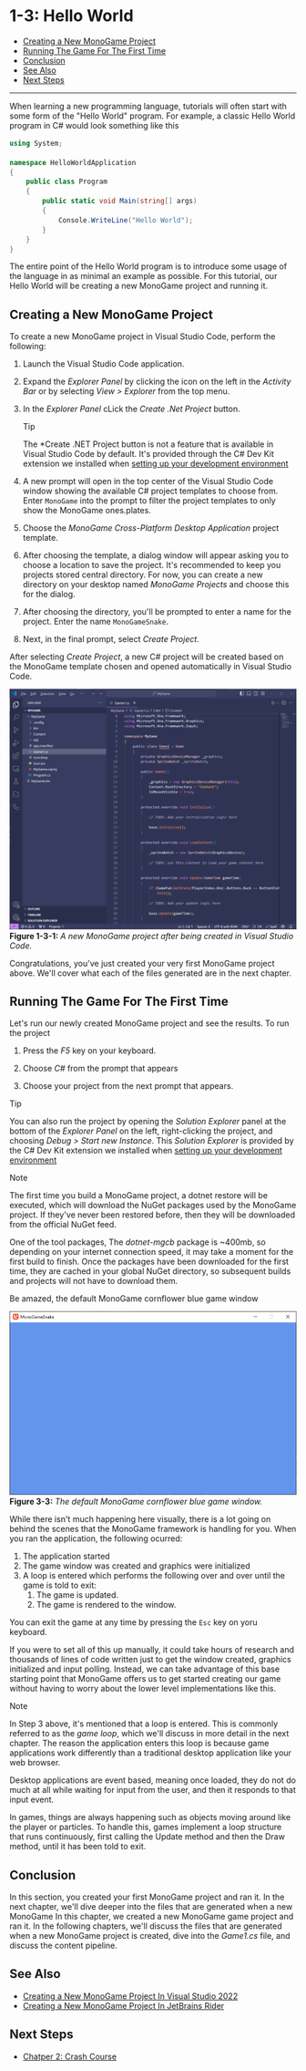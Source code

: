 # 1-3: Hello World

- [Creating a New MonoGame Project](#creating-a-new-monogame-project)
- [Running The Game For The First Time](#running-the-game-for-the-first-time)
- [Conclusion](#conclusion)
- [See Also](#see-also)
- [Next Steps](#next-steps)

---

When learning a new programming language, tutorials will often start with some form of the "Hello World" program.  For example, a classic Hello World program in C# would look something like this

```cs
using System;

namespace HelloWorldApplication
{
    public class Program
    {
        public static void Main(string[] args)
        {
            Console.WriteLine("Hello World");
        }
    }
}
```

The entire point of the Hello World program is to introduce some usage of the language in as minimal an example as possible.  For this tutorial, our Hello World will be creating a new MonoGame project and running it.  

## Creating a New MonoGame Project
To create a new MonoGame project in Visual Studio Code, perform the following:

1. Launch the Visual Studio Code application.
   
2. Expand the *Explorer Panel* by clicking the icon on the left in the *Activity Bar* or by selecting *View > Explorer* from the top menu.
   
3. In the *Explorer Panel* cLick the *Create .Net Project* button. 
    > [!TIP]
    > The *Create .NET Project button is not a  feature that is available in Visual Studio Code by default.  It's provided through the C# Dev Kit extension we installed when [setting up your development environment](./01-02-setting-up-your-development-environment.md)

4. A new prompt will open in the top center of the Visual Studio Code window showing the available C# project templates to choose from.  Enter `MonoGame` into the prompt to filter the project templates to only show the MonoGame ones.plates.
   
5. Choose the *MonoGame Cross-Platform Desktop Application* project template.
   
6. After choosing the template, a dialog window will appear asking you to choose a location to save the project.  It's recommended to keep you projects stored central directory.  For now, you can create a new directory on your desktop named *MonoGame Projects* and choose this for the dialog.

7. After choosing the directory, you'll be prompted to enter a name for the project.  Enter the name `MonoGameSnake`.
   
8. Next, in the final prompt, select *Create Project*.

After selecting *Create Project*, a new C# project will be created based on the MonoGame template chosen and opened automatically in Visual Studio Code.

![Figure 1-3-1: A new MonoGame project after being created in Visual Studio Code.](./images/01-03/vscode.png)
**Figure 1-3-1:** *A new MonoGame project after being created in Visual Studio Code.*

Congratulations, you've just created your very first MonoGame project above. We'll cover what each of the files generated are in the next chapter.

## Running The Game For The First Time
Let's run our newly created MonoGame project and see the results. To run the project

1. Press the *F5* key on your keyboard.

2. Choose *C#* from the prompt that appears

3. Choose your project from the next prompt that appears.

> [!TIP]
> You can also run the project by opening the *Solution Explorer* panel at the bottom of the *Explorer Panel* on the left, right-clicking the project, and choosing *Debug > Start new Instance*.  This *Solution Explorer* is provided by the C# Dev Kit extension we installed when  [setting up your development environment](./01-02-setting-up-your-development-environment.md)

> [!NOTE]
> The first time you build a MonoGame project, a dotnet restore will be executed, which will download the NuGet packages used by the MonoGame project.  If they've never been restored before, then they will be downloaded from the official NuGet feed.
> 
> One of the tool packages, The *dotnet-mgcb* package is ~400mb, so depending on your internet connection speed, it may take a moment for the first build to finish.  Once the packages have been downloaded for the first time, they are cached in your global NuGet directory, so subsequent builds and projects will not have to download them.

Be amazed, the default MonoGame cornflower blue game window

![Figure 3-3: The default MonoGame cornflower blue game window.](./images/01-03/cornflower-blue.png)  
**Figure 3-3:** *The default MonoGame cornflower blue game window.*


While there isn't much happening here visually, there is a lot going on behind the scenes that the MonoGame framework is handling for you.  When you ran the application, the following ocurred:

1. The application started
2. The game window was created and graphics were initialized
3. A loop is entered which performs the following over and over until the game is told to exit:
   1. The game is updated.
   2. The game is rendered to the window.

You can exit the game at any time by pressing the `Esc` key on yoru keyboard.

If you were to set all of this up manually, it could take hours of research and thousands of lines of code written just to get the window created, graphics initialized and input polling.  Instead, we can take advantage of this base starting point that MonoGame offers us to get started creating our game without having to worry about the lower level implementations like this.

> [!NOTE]
> In Step 3 above, it's mentioned that a loop is entered.  This is commonly referred to as the *game loop*, which we'll discuss in more detail in the next chapter.  The reason the application enters this loop is because game applications work differently than a traditional desktop application like your web browser.  
> 
> Desktop applications are event based, meaning once loaded, they do not do much at all while waiting for input from the user, and then it responds to that input event.  
> 
> In games, things are always happening such as objects moving around like the player or particles.  To handle this, games implement a loop structure that runs continuously, first calling the Update method and then the Draw method, until it has been told to exit.


## Conclusion
In this section, you created your first MonoGame project and ran it.  In the next chapter, we'll dive deeper into the files that are generated when a new MonoGame
In this chapter, we created a new MonoGame game project and ran it.  In the following chapters, we'll discuss the files that are generated when a new MonoGame project is created, dive into the *Game1.cs* file, and discuss the content pipeline.

## See Also
- [Creating a New MonoGame Project In Visual Studio 2022](https://docs.monogame.net/articles/getting_started/2_choosing_your_ide_visual_studio.html#creating-a-new-monogame-project)
- [Creating a New MonoGame Project In JetBrains Rider](https://docs.monogame.net/articles/getting_started/2_choosing_your_ide_visual_studio.html#creating-a-new-monogame-project)

## Next Steps
- [Chatper 2: Crash Course](../chapter-02-crash-course/02-00-crash-course.md)
